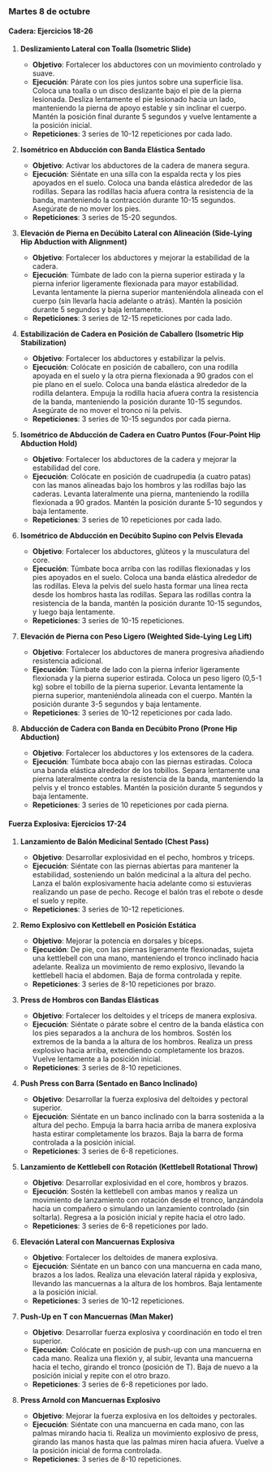 ### Martes 8 de octubre
#### Cadera: Ejercicios 18-26

1. **Deslizamiento Lateral con Toalla (Isometric Slide)**
   - **Objetivo**: Fortalecer los abductores con un movimiento controlado y suave.
   - **Ejecución**: Párate con los pies juntos sobre una superficie lisa. Coloca una toalla o un disco deslizante bajo el pie de la pierna lesionada. Desliza lentamente el pie lesionado hacia un lado, manteniendo la pierna de apoyo estable y sin inclinar el cuerpo. Mantén la posición final durante 5 segundos y vuelve lentamente a la posición inicial.
   - **Repeticiones**: 3 series de 10-12 repeticiones por cada lado.

2. **Isométrico en Abducción con Banda Elástica Sentado**
   - **Objetivo**: Activar los abductores de la cadera de manera segura.
   - **Ejecución**: Siéntate en una silla con la espalda recta y los pies apoyados en el suelo. Coloca una banda elástica alrededor de las rodillas. Separa las rodillas hacia afuera contra la resistencia de la banda, manteniendo la contracción durante 10-15 segundos. Asegúrate de no mover los pies.
   - **Repeticiones**: 3 series de 15-20 segundos.

3. **Elevación de Pierna en Decúbito Lateral con Alineación (Side-Lying Hip Abduction with Alignment)**
   - **Objetivo**: Fortalecer los abductores y mejorar la estabilidad de la cadera.
   - **Ejecución**: Túmbate de lado con la pierna superior estirada y la pierna inferior ligeramente flexionada para mayor estabilidad. Levanta lentamente la pierna superior manteniéndola alineada con el cuerpo (sin llevarla hacia adelante o atrás). Mantén la posición durante 5 segundos y baja lentamente.
   - **Repeticiones**: 3 series de 12-15 repeticiones por cada lado.

4. **Estabilización de Cadera en Posición de Caballero (Isometric Hip Stabilization)**
   - **Objetivo**: Fortalecer los abductores y estabilizar la pelvis.
   - **Ejecución**: Colócate en posición de caballero, con una rodilla apoyada en el suelo y la otra pierna flexionada a 90 grados con el pie plano en el suelo. Coloca una banda elástica alrededor de la rodilla delantera. Empuja la rodilla hacia afuera contra la resistencia de la banda, manteniendo la posición durante 10-15 segundos. Asegúrate de no mover el tronco ni la pelvis.
   - **Repeticiones**: 3 series de 10-15 segundos por cada pierna.

5. **Isométrico de Abducción de Cadera en Cuatro Puntos (Four-Point Hip Abduction Hold)**
   - **Objetivo**: Fortalecer los abductores de la cadera y mejorar la estabilidad del core.
   - **Ejecución**: Colócate en posición de cuadrupedia (a cuatro patas) con las manos alineadas bajo los hombros y las rodillas bajo las caderas. Levanta lateralmente una pierna, manteniendo la rodilla flexionada a 90 grados. Mantén la posición durante 5-10 segundos y baja lentamente.
   - **Repeticiones**: 3 series de 10 repeticiones por cada lado.

6. **Isométrico de Abducción en Decúbito Supino con Pelvis Elevada**
   - **Objetivo**: Fortalecer los abductores, glúteos y la musculatura del core.
   - **Ejecución**: Túmbate boca arriba con las rodillas flexionadas y los pies apoyados en el suelo. Coloca una banda elástica alrededor de las rodillas. Eleva la pelvis del suelo hasta formar una línea recta desde los hombros hasta las rodillas. Separa las rodillas contra la resistencia de la banda, mantén la posición durante 10-15 segundos, y luego baja lentamente.
   - **Repeticiones**: 3 series de 10-15 repeticiones.

7. **Elevación de Pierna con Peso Ligero (Weighted Side-Lying Leg Lift)**
   - **Objetivo**: Fortalecer los abductores de manera progresiva añadiendo resistencia adicional.
   - **Ejecución**: Túmbate de lado con la pierna inferior ligeramente flexionada y la pierna superior estirada. Coloca un peso ligero (0,5-1 kg) sobre el tobillo de la pierna superior. Levanta lentamente la pierna superior, manteniéndola alineada con el cuerpo. Mantén la posición durante 3-5 segundos y baja lentamente.
   - **Repeticiones**: 3 series de 10-12 repeticiones por cada lado.

8. **Abducción de Cadera con Banda en Decúbito Prono (Prone Hip Abduction)**
   - **Objetivo**: Fortalecer los abductores y los extensores de la cadera.
   - **Ejecución**: Túmbate boca abajo con las piernas estiradas. Coloca una banda elástica alrededor de los tobillos. Separa lentamente una pierna lateralmente contra la resistencia de la banda, manteniendo la pelvis y el tronco estables. Mantén la posición durante 5 segundos y baja lentamente.
   - **Repeticiones**: 3 series de 10 repeticiones por cada pierna.

#### Fuerza Explosiva: Ejercicios 17-24

1. **Lanzamiento de Balón Medicinal Sentado (Chest Pass)**
   - **Objetivo**: Desarrollar explosividad en el pecho, hombros y tríceps.
   - **Ejecución**: Siéntate con las piernas abiertas para mantener la estabilidad, sosteniendo un balón medicinal a la altura del pecho. Lanza el balón explosivamente hacia adelante como si estuvieras realizando un pase de pecho. Recoge el balón tras el rebote o desde el suelo y repite.
   - **Repeticiones**: 3 series de 10-12 repeticiones.

2. **Remo Explosivo con Kettlebell en Posición Estática**
   - **Objetivo**: Mejorar la potencia en dorsales y bíceps.
   - **Ejecución**: De pie, con las piernas ligeramente flexionadas, sujeta una kettlebell con una mano, manteniendo el tronco inclinado hacia adelante. Realiza un movimiento de remo explosivo, llevando la kettlebell hacia el abdomen. Baja de forma controlada y repite.
   - **Repeticiones**: 3 series de 8-10 repeticiones por brazo.

3. **Press de Hombros con Bandas Elásticas**
   - **Objetivo**: Fortalecer los deltoides y el tríceps de manera explosiva.
   - **Ejecución**: Siéntate o párate sobre el centro de la banda elástica con los pies separados a la anchura de los hombros. Sostén los extremos de la banda a la altura de los hombros. Realiza un press explosivo hacia arriba, extendiendo completamente los brazos. Vuelve lentamente a la posición inicial.
   - **Repeticiones**: 3 series de 8-10 repeticiones.

4. **Push Press con Barra (Sentado en Banco Inclinado)**
   - **Objetivo**: Desarrollar la fuerza explosiva del deltoides y pectoral superior.
   - **Ejecución**: Siéntate en un banco inclinado con la barra sostenida a la altura del pecho. Empuja la barra hacia arriba de manera explosiva hasta estirar completamente los brazos. Baja la barra de forma controlada a la posición inicial.
   - **Repeticiones**: 3 series de 6-8 repeticiones.

5. **Lanzamiento de Kettlebell con Rotación (Kettlebell Rotational Throw)**
   - **Objetivo**: Desarrollar explosividad en el core, hombros y brazos.
   - **Ejecución**: Sostén la kettlebell con ambas manos y realiza un movimiento de lanzamiento con rotación desde el tronco, lanzándola hacia un compañero o simulando un lanzamiento controlado (sin soltarla). Regresa a la posición inicial y repite hacia el otro lado.
   - **Repeticiones**: 3 series de 6-8 repeticiones por lado.

6. **Elevación Lateral con Mancuernas Explosiva**
   - **Objetivo**: Fortalecer los deltoides de manera explosiva.
   - **Ejecución**: Siéntate en un banco con una mancuerna en cada mano, brazos a los lados. Realiza una elevación lateral rápida y explosiva, llevando las mancuernas a la altura de los hombros. Baja lentamente a la posición inicial.
   - **Repeticiones**: 3 series de 10-12 repeticiones.

7. **Push-Up en T con Mancuernas (Man Maker)**
   - **Objetivo**: Desarrollar fuerza explosiva y coordinación en todo el tren superior.
   - **Ejecución**: Colócate en posición de push-up con una mancuerna en cada mano. Realiza una flexión y, al subir, levanta una mancuerna hacia el techo, girando el tronco (posición de T). Baja de nuevo a la posición inicial y repite con el otro brazo.
   - **Repeticiones**: 3 series de 6-8 repeticiones por lado.

8. **Press Arnold con Mancuernas Explosivo**
   - **Objetivo**: Mejorar la fuerza explosiva en los deltoides y pectorales.
   - **Ejecución**: Siéntate con una mancuerna en cada mano, con las palmas mirando hacia ti. Realiza un movimiento explosivo de press, girando las manos hasta que las palmas miren hacia afuera. Vuelve a la posición inicial de forma controlada.
   - **Repeticiones**: 3 series de 8-10 repeticiones.